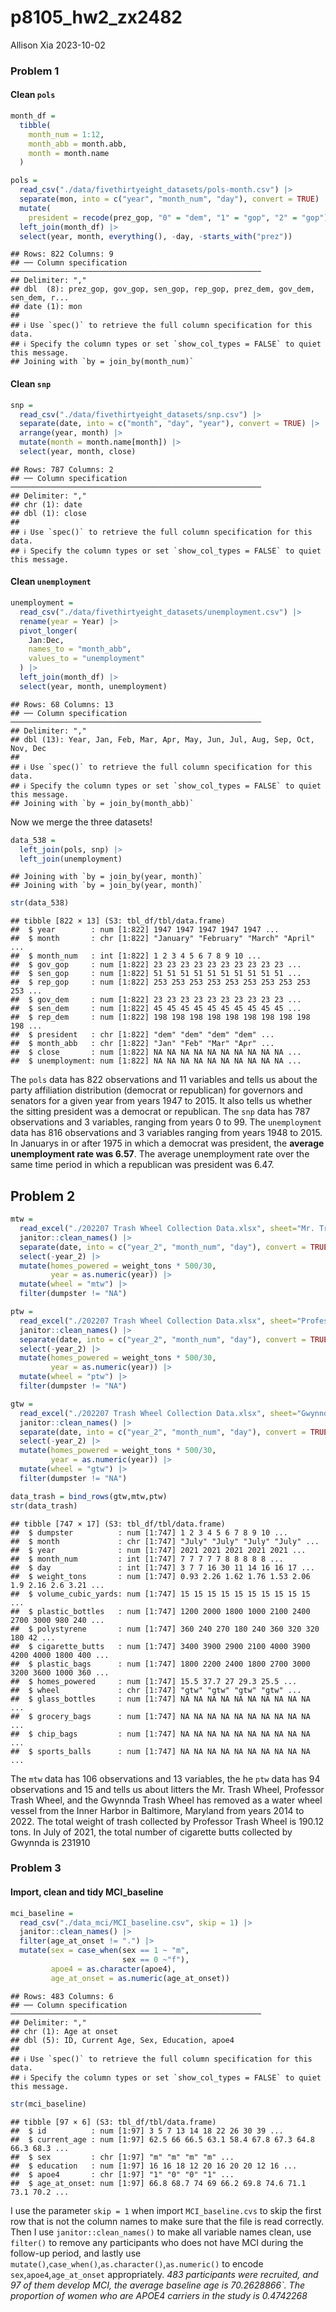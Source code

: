p8105_hw2_zx2482
================
Allison Xia
2023-10-02

### Problem 1

#### Clean `pols`

``` r
month_df = 
  tibble(
    month_num = 1:12,
    month_abb = month.abb,
    month = month.name
  )

pols = 
  read_csv("./data/fivethirtyeight_datasets/pols-month.csv") |>
  separate(mon, into = c("year", "month_num", "day"), convert = TRUE) |>
  mutate(
    president = recode(prez_gop, "0" = "dem", "1" = "gop", "2" = "gop")) |>
  left_join(month_df) |>
  select(year, month, everything(), -day, -starts_with("prez")) 
```

    ## Rows: 822 Columns: 9
    ## ── Column specification ────────────────────────────────────────────────────────
    ## Delimiter: ","
    ## dbl  (8): prez_gop, gov_gop, sen_gop, rep_gop, prez_dem, gov_dem, sen_dem, r...
    ## date (1): mon
    ## 
    ## ℹ Use `spec()` to retrieve the full column specification for this data.
    ## ℹ Specify the column types or set `show_col_types = FALSE` to quiet this message.
    ## Joining with `by = join_by(month_num)`

#### Clean `snp`

``` r
snp = 
  read_csv("./data/fivethirtyeight_datasets/snp.csv") |>
  separate(date, into = c("month", "day", "year"), convert = TRUE) |>
  arrange(year, month) |>
  mutate(month = month.name[month]) |>
  select(year, month, close) 
```

    ## Rows: 787 Columns: 2
    ## ── Column specification ────────────────────────────────────────────────────────
    ## Delimiter: ","
    ## chr (1): date
    ## dbl (1): close
    ## 
    ## ℹ Use `spec()` to retrieve the full column specification for this data.
    ## ℹ Specify the column types or set `show_col_types = FALSE` to quiet this message.

#### Clean `unemployment`

``` r
unemployment = 
  read_csv("./data/fivethirtyeight_datasets/unemployment.csv") |>
  rename(year = Year) |>
  pivot_longer(
    Jan:Dec, 
    names_to = "month_abb",
    values_to = "unemployment"
  ) |> 
  left_join(month_df) |> 
  select(year, month, unemployment)
```

    ## Rows: 68 Columns: 13
    ## ── Column specification ────────────────────────────────────────────────────────
    ## Delimiter: ","
    ## dbl (13): Year, Jan, Feb, Mar, Apr, May, Jun, Jul, Aug, Sep, Oct, Nov, Dec
    ## 
    ## ℹ Use `spec()` to retrieve the full column specification for this data.
    ## ℹ Specify the column types or set `show_col_types = FALSE` to quiet this message.
    ## Joining with `by = join_by(month_abb)`

Now we merge the three datasets!

``` r
data_538 = 
  left_join(pols, snp) |>
  left_join(unemployment)
```

    ## Joining with `by = join_by(year, month)`
    ## Joining with `by = join_by(year, month)`

``` r
str(data_538)
```

    ## tibble [822 × 13] (S3: tbl_df/tbl/data.frame)
    ##  $ year        : num [1:822] 1947 1947 1947 1947 1947 ...
    ##  $ month       : chr [1:822] "January" "February" "March" "April" ...
    ##  $ month_num   : int [1:822] 1 2 3 4 5 6 7 8 9 10 ...
    ##  $ gov_gop     : num [1:822] 23 23 23 23 23 23 23 23 23 23 ...
    ##  $ sen_gop     : num [1:822] 51 51 51 51 51 51 51 51 51 51 ...
    ##  $ rep_gop     : num [1:822] 253 253 253 253 253 253 253 253 253 253 ...
    ##  $ gov_dem     : num [1:822] 23 23 23 23 23 23 23 23 23 23 ...
    ##  $ sen_dem     : num [1:822] 45 45 45 45 45 45 45 45 45 45 ...
    ##  $ rep_dem     : num [1:822] 198 198 198 198 198 198 198 198 198 198 ...
    ##  $ president   : chr [1:822] "dem" "dem" "dem" "dem" ...
    ##  $ month_abb   : chr [1:822] "Jan" "Feb" "Mar" "Apr" ...
    ##  $ close       : num [1:822] NA NA NA NA NA NA NA NA NA NA ...
    ##  $ unemployment: num [1:822] NA NA NA NA NA NA NA NA NA NA ...

The `pols` data has 822 observations and 11 variables and tells us about
the party affiliation distribution (democrat or republican) for
governors and senators for a given year from years 1947 to 2015. It also
tells us whether the sitting president was a democrat or republican. The
`snp` data has 787 observations and 3 variables, ranging from years 0 to
99. The `unemployment` data has 816 observations and 3 variables ranging
from years 1948 to 2015. In Januarys in or after 1975 in which a
democrat was president, the **average unemployment rate was 6.57**. The
average unemployment rate over the same time period in which a
republican was president was 6.47.

## Problem 2

``` r
mtw = 
  read_excel("./202207 Trash Wheel Collection Data.xlsx", sheet="Mr. Trash Wheel", range =cell_cols("A:N")) |> 
  janitor::clean_names() |> 
  separate(date, into = c("year_2", "month_num", "day"), convert = TRUE) |> 
  select(-year_2) |> 
  mutate(homes_powered = weight_tons * 500/30,
         year = as.numeric(year)) |> 
  mutate(wheel = "mtw") |> 
  filter(dumpster != "NA")
```

``` r
ptw = 
  read_excel("./202207 Trash Wheel Collection Data.xlsx", sheet="Professor Trash Wheel", range =cell_cols("A:M")) |> 
  janitor::clean_names() |> 
  separate(date, into = c("year_2", "month_num", "day"), convert = TRUE) |> 
  select(-year_2) |> 
  mutate(homes_powered = weight_tons * 500/30,
         year = as.numeric(year)) |> 
  mutate(wheel = "ptw") |> 
  filter(dumpster != "NA")
```

``` r
gtw = 
  read_excel("./202207 Trash Wheel Collection Data.xlsx", sheet="Gwynnda Trash Wheel", range =cell_cols("A:K")) |> 
  janitor::clean_names() |> 
  separate(date, into = c("year_2", "month_num", "day"), convert = TRUE) |> 
  select(-year_2) |> 
  mutate(homes_powered = weight_tons * 500/30,
         year = as.numeric(year)) |> 
  mutate(wheel = "gtw") |> 
  filter(dumpster != "NA")
```

``` r
data_trash = bind_rows(gtw,mtw,ptw)
str(data_trash)
```

    ## tibble [747 × 17] (S3: tbl_df/tbl/data.frame)
    ##  $ dumpster          : num [1:747] 1 2 3 4 5 6 7 8 9 10 ...
    ##  $ month             : chr [1:747] "July" "July" "July" "July" ...
    ##  $ year              : num [1:747] 2021 2021 2021 2021 2021 ...
    ##  $ month_num         : int [1:747] 7 7 7 7 7 8 8 8 8 8 ...
    ##  $ day               : int [1:747] 3 7 7 16 30 11 14 16 16 17 ...
    ##  $ weight_tons       : num [1:747] 0.93 2.26 1.62 1.76 1.53 2.06 1.9 2.16 2.6 3.21 ...
    ##  $ volume_cubic_yards: num [1:747] 15 15 15 15 15 15 15 15 15 15 ...
    ##  $ plastic_bottles   : num [1:747] 1200 2000 1800 1000 2100 2400 2700 3000 980 240 ...
    ##  $ polystyrene       : num [1:747] 360 240 270 180 240 360 320 320 180 42 ...
    ##  $ cigarette_butts   : num [1:747] 3400 3900 2900 2100 4000 3900 4200 4000 1800 400 ...
    ##  $ plastic_bags      : num [1:747] 1800 2200 2400 1800 2700 3000 3200 3600 1000 360 ...
    ##  $ homes_powered     : num [1:747] 15.5 37.7 27 29.3 25.5 ...
    ##  $ wheel             : chr [1:747] "gtw" "gtw" "gtw" "gtw" ...
    ##  $ glass_bottles     : num [1:747] NA NA NA NA NA NA NA NA NA NA ...
    ##  $ grocery_bags      : num [1:747] NA NA NA NA NA NA NA NA NA NA ...
    ##  $ chip_bags         : num [1:747] NA NA NA NA NA NA NA NA NA NA ...
    ##  $ sports_balls      : num [1:747] NA NA NA NA NA NA NA NA NA NA ...

The `mtw` data has 106 observations and 13 variables, the he `ptw` data
has 94 observations and 15 and tells us about litters the Mr. Trash
Wheel, Professor Trash Wheel, and the Gwynnda Trash Wheel has removed as
a water wheel vessel from the Inner Harbor in Baltimore, Maryland from
years 2014 to 2022. The total weight of trash collected by Professor
Trash Wheel is 190.12 tons. In July of 2021, the total number of
cigarette butts collected by Gwynnda is 231910

### Problem 3

#### Import, clean and tidy MCI_baseline

``` r
mci_baseline = 
  read_csv("./data_mci/MCI_baseline.csv", skip = 1) |> 
  janitor::clean_names() |> 
  filter(age_at_onset != ".") |> 
  mutate(sex = case_when(sex == 1 ~ "m",
                         sex == 0 ~"f"),
         apoe4 = as.character(apoe4),
         age_at_onset = as.numeric(age_at_onset)) 
```

    ## Rows: 483 Columns: 6
    ## ── Column specification ────────────────────────────────────────────────────────
    ## Delimiter: ","
    ## chr (1): Age at onset
    ## dbl (5): ID, Current Age, Sex, Education, apoe4
    ## 
    ## ℹ Use `spec()` to retrieve the full column specification for this data.
    ## ℹ Specify the column types or set `show_col_types = FALSE` to quiet this message.

``` r
str(mci_baseline)
```

    ## tibble [97 × 6] (S3: tbl_df/tbl/data.frame)
    ##  $ id          : num [1:97] 3 5 7 13 14 18 22 26 30 39 ...
    ##  $ current_age : num [1:97] 62.5 66 66.5 63.1 58.4 67.8 67.3 64.8 66.3 68.3 ...
    ##  $ sex         : chr [1:97] "m" "m" "m" "m" ...
    ##  $ education   : num [1:97] 16 16 18 12 20 16 20 20 12 16 ...
    ##  $ apoe4       : chr [1:97] "1" "0" "0" "1" ...
    ##  $ age_at_onset: num [1:97] 66.8 68.7 74 69 66.2 69.8 74.6 71.1 73.1 70.2 ...

I use the parameter `skip = 1` when import `MCI_baseline.cvs` to skip
the first row that is not the column names to make sure that the file is
read correctly. Then I use `janitor::clean_names()` to make all variable
names clean, use `filter()` to remove any participants who does not have
MCI during the follow-up period, and lastly use
`mutate()`,`case_when()`,`as.character()`,`as.numeric()` to encode
`sex`,`apoe4`,`age_at_onset` appropriately. *483 participants were
recruited, and 97 of them develop MCI, the average baseline age is
70.2628866\`. The proportion of women who are APOE4 carriers in the
study is 0.4742268*
